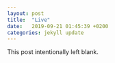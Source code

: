 ```yaml
---
layout: post
title:  "Live"
date:   2019-09-21 01:45:39 +0200
categories: jekyll update
---
```

This post intentionally left blank.

[jekyll-docs]: https://jekyllrb.com/docs/home
[jekyll-gh]:   https://github.com/jekyll/jekyll
[jekyll-talk]: https://talk.jekyllrb.com/
